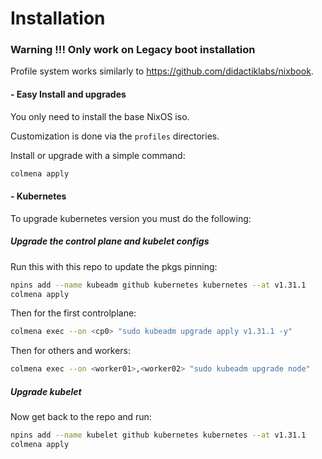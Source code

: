 # Installation

### Warning !!! Only work on Legacy boot installation

Profile system works similarly to <https://github.com/didactiklabs/nixbook>.

#### - Easy Install and upgrades

<p align=left>

You only need to install the base NixOS iso.

Customization is done via the `profiles` directories.

Install or upgrade with a simple command:

```bash
colmena apply
```

#### - Kubernetes

To upgrade kubernetes version you must do the following:

##### Upgrade the control plane and kubelet configs

Run this with this repo to update the pkgs pinning:

```bash
npins add --name kubeadm github kubernetes kubernetes --at v1.31.1
colmena apply
```

Then for the first controlplane:

```bash
colmena exec --on <cp0> "sudo kubeadm upgrade apply v1.31.1 -y"
```

Then for others and workers:

```bash
colmena exec --on <worker01>,<worker02> "sudo kubeadm upgrade node"
```

##### Upgrade kubelet

Now get back to the repo and run:

```bash
npins add --name kubelet github kubernetes kubernetes --at v1.31.1
colmena apply
```
